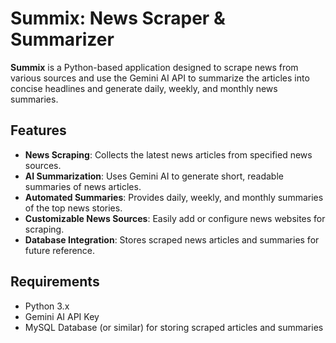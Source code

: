 # Summix: News Scraper & Summarizer

**Summix** is a Python-based application designed to scrape news from various sources and use the Gemini AI API to summarize the articles into concise headlines and generate daily, weekly, and monthly news summaries.

## Features

- **News Scraping**: Collects the latest news articles from specified news sources.
- **AI Summarization**: Uses Gemini AI to generate short, readable summaries of news articles.
- **Automated Summaries**: Provides daily, weekly, and monthly summaries of the top news stories.
- **Customizable News Sources**: Easily add or configure news websites for scraping.
- **Database Integration**: Stores scraped news articles and summaries for future reference.

## Requirements

- Python 3.x
- Gemini AI API Key
- MySQL Database (or similar) for storing scraped articles and summaries
